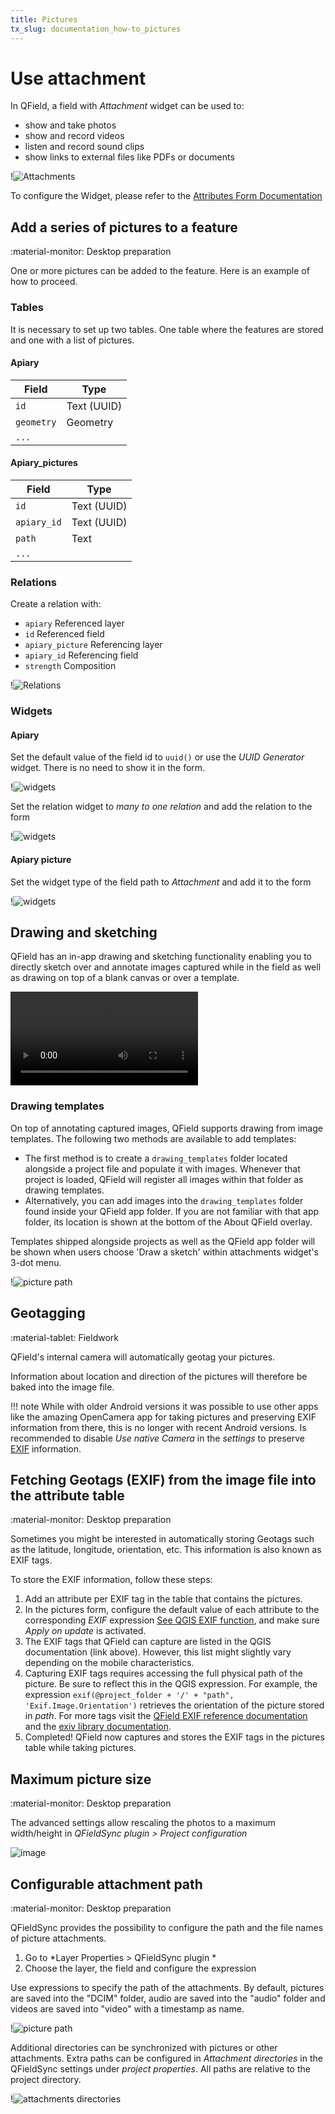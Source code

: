 ```yaml
---
title: Pictures
tx_slug: documentation_how-to_pictures
---
```


# Use attachment

In QField, a field with *Attachment* widget can be used to:

-   show and take photos
-   show and record videos
-   listen and record sound clips
-   show links to external files like PDFs or documents

!![Attachments](../assets/images/attachments.png "")

To configure the Widget, please refer to the [Attributes Form Documentation](./attributes-form.md#configure-attachmentpictures-widget)

## Add a series of pictures to a feature
:material-monitor: Desktop preparation

One or more pictures can be added to the feature.
Here is an example of how to proceed.

### Tables
It is necessary to set up two tables.
One table where the features are stored and one with a list of pictures.

#### Apiary
| Field      | Type       |
|------------|------------|
| `id`       | Text (UUID)|
| `geometry` | Geometry   |
| `...`      |            |

#### Apiary_pictures
| Field       | Type       |
|-------------|------------|
| `id`        | Text (UUID)|
| `apiary_id` | Text (UUID)|
| `path`      | Text       |
| `...`       |            |

### Relations
Create a relation with:

-   `apiary` Referenced layer
-   `id` Referenced field
-   `apiary_picture` Referencing layer
-   `apiary_id` Referencing field
-   `strength` Composition

!![Relations](../assets/images/add-1-n-pictures-relations.png "")

### Widgets

#### Apiary
Set the default value of the field id to `uuid()` or use the *UUID Generator* widget.
There is no need to show it in the form.

!![widgets](../assets/images/add-1-n-pictures-widgets_hive.png "")

Set the relation widget to *many to one relation* and add the relation to the form

!![widgets](../assets/images/add-1-n-pictures-widgets_hive2.png "")

#### Apiary picture
Set the widget type of the field path to *Attachment* and add it to the form

!![widgets](../assets/images/add-1-n-pictures-widgets_picture.png "")

## Drawing and sketching

QField has an in-app drawing and sketching functionality enabling you to directly sketch over and annotate images captured while in the field as well as drawing on top of a blank canvas or over a template.

![type:video](../assets/videos/drawing-sketch-feature2.webm)

### Drawing templates

On top of annotating captured images, QField supports drawing from image templates.
The following two methods are available to add templates:

- The first method is to create a `drawing_templates` folder located alongside a project file and populate it with images.
Whenever that project is loaded, QField will register all images within that folder as drawing templates.
- Alternatively, you can add images into the `drawing_templates` folder found inside your QField app folder.
If you are not familiar with that app folder, its location is shown at the bottom of the About QField overlay.

Templates shipped alongside projects as well as the QField app folder will be shown when users choose 'Draw a sketch' within attachments widget's 3-dot menu.

!![picture path](../assets/images/drawing_templates.png "")

## Geotagging
:material-tablet: Fieldwork

QField's internal camera will automatically geotag your pictures.

Information about location and direction of the pictures will therefore be baked into the image file.

!!! note
    While with older Android versions it was possible to use other apps like the amazing OpenCamera app for taking pictures and preserving EXIF information from there, this is no longer with recent Android versions.
    Is recommended to disable  *Use native Camera* in the *settings* to preserve [EXIF](../reference/exif.md) information.

## Fetching Geotags (EXIF) from the image file into the attribute table
:material-monitor: Desktop preparation

Sometimes you might be interested in automatically storing Geotags such as the latitude, longitude, orientation, etc.
This information is also known as EXIF tags.

To store the EXIF information, follow these steps:

1.  Add an attribute per EXIF tag in the table that contains the pictures.
2.  In the pictures form, configure the default value of each attribute to the corresponding
   *EXIF* expression [See QGIS EXIF function](https://docs.qgis.org/3.34/en/docs/user_manual/expressions/functions_list.html#exif),
    and make sure *Apply on update* is activated.
4.  The EXIF tags that QField can capture are listed in the QGIS documentation (link above).
    However, this list might slightly vary depending on the mobile characteristics.
5.  Capturing EXIF tags requires accessing the full physical path of the picture.
Be sure to reflect this in the QGIS expression.
   For example, the expression `exif(@project_folder + '/' + "path", 'Exif.Image.Orientation')` retrieves the orientation of the picture stored in *path*.
   For more tags visit the [QField EXIF reference documentation](../reference/exif.md) and the [exiv library documentation](https://exiv2.org/tags.html).
6.  Completed! QField now captures and stores the EXIF tags in the pictures table while taking pictures.

## Maximum picture size
:material-monitor: Desktop preparation

The advanced settings allow rescaling the photos to a maximum width/height in *QFieldSync plugin > Project configuration*

![image](https://user-images.githubusercontent.com/4992805/189456560-3e251c44-c85c-40bd-a3cc-039c49090e03.png)

## Configurable attachment path
:material-monitor: Desktop preparation

QFieldSync provides the possibility to configure the path and the file names of picture attachments.

1.  Go to *Layer Properties > QFieldSync plugin *
2.  Choose the layer, the field and configure the expression

Use expressions to specify the path of the attachments.
By default, pictures are saved into the "DCIM" folder, audio are saved into the "audio" folder and videos are saved into "video" with a timestamp as name.

!![picture path](../assets/images/picture_path.png "")

Additional directories can be synchronized with pictures or other attachments.
Extra paths can be configured in _Attachment directories_ in the QFieldSync settings under *project properties*.
All paths are relative to the project directory.

!![attachments directories](../assets/images/attachments_directories.png "")
